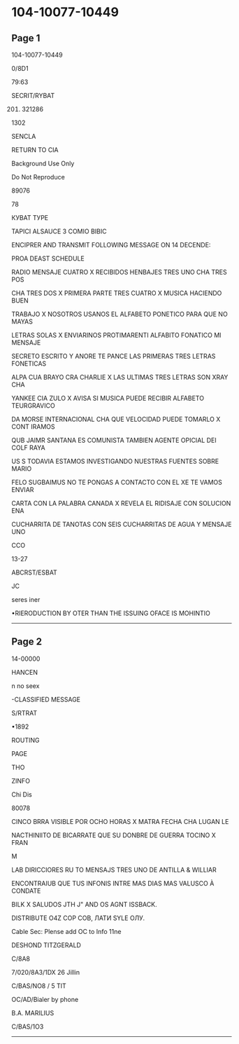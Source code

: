 # 104-10077-10449

## Page 1

104-10077-10449

0/8D1

79:63

SECRIT/RYBAT

201. 321286

1302

SENCLA

RETURN TO CIA

Background Use Only

Do Not Reproduce

89076

78

КУВАТ ТУРЕ

TAPICI ALSAUCE 3 COMIO BIBIC

ENCIPRER AND TRANSMIT FOLLOWING MESSAGE ON 14 DECENDE:

PROA DEAST SCHEDULE

RADIO MENSAJE CUATRO X RECIBIDOS HENBAJES TRES UNO CHA TRES POS

CHA TRES DOS X PRIMERA PARTE TRES CUATRO X MUSICA HACIENDO BUEN

TRABAJO X NOSOTROS USANOS EL ALFABETO PONETICO PARA QUE NO MAYAS

LETRAS SOLAS X ENVIARINOS PROTIMARENTI ALFABITO FONATICO MI MENSAJE

SECRETO ESCRITO Y ANORE TE PANCE LAS PRIMERAS TRES LETRAS FONETICAS

ALPA CUA BRAYO CRA CHARLIE X LAS ULTIMAS TRES LETRAS SON XRAY CHA

YANKEE CIA ZULO X AVISA SI MUSICA PUEDE RECIBIR ALFABETO TEURGRAVICO

DA MORSE INTERNACIONAL CHA QUE VELOCIDAD PUEDE TOMARLO X CONT IRAMOS

QUB JAIMR SANTANA ES COMUNISTA TAMBIEN AGENTE OPICIAL DEI COLF RAYA

US S TODAVIA ESTAMOS INVESTIGANDO NUESTRAS FUENTES SOBRE MARIO

FELO SUGBAIMUS NO TE PONGAS A CONTACTO CON EL XE TE VAMOS ENVIAR

CARTA CON LA PALABRA CANADA X REVELA EL RIDISAJE CON SOLUCION ENA

CUCHARRITA DE TANOTAS CON SEIS CUCHARRITAS DE AGUA Y MENSAJE UNO

CCO

13-27

ABCRST/ESBAT

JC

seres iner

•RIERODUCTION BY OTER THAN THE ISSUING OFACE IS MOHINTIO

---

## Page 2

14-00000

HANCEN

n no seex

-CLASSIFIED MESSAGE

S/RTRAT

•1892

ROUTING

PAGE

THO

ZINFO

Chi Dis

80078

CINCO BRRA VISIBLE POR OCHO HORAS X MATRA FECHA CHA LUGAN LE

NACTHINIITO DE BICARRATE QUE SU DONBRE DE GUERRA TOCINO X FRAN

M

LAB DIRICCIORES RU TO MENSAJS TRES UNO DE ANTILLA & WILLIAR

ENCONTRAIUB QUE TUS INFONIS INTRE MAS DIAS MAS VALUSCO À CONDATE

BILK X SALUDOS JTH J" AND OS AGNT ISSBACK.

DISTRIBUTE O4Z СОР СОВ, ЛАТИ SYLE ОЛУ.

Cable Sec: Plense add OC to Info 11ne

DESHOND TITZGERALD

C/8A8

7/020/8A3/1DX 26 Jillin

C/BAS/NO8 / 5 TIT

OC/AD/Bialer by phone

B.A. MARILIUS

C/BAS/1O3

---

